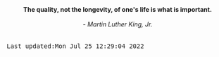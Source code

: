 
<div align="center"><b><span>The quality, not the longevity, of one's life is what is important.</span></b><br><br><i> - Martin Luther King, Jr.</i></div>
<br><br><kbd>Last updated:Mon Jul 25 12:29:04 2022</kbd>